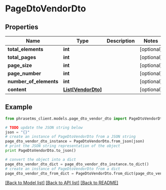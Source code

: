 # PageDtoVendorDto

## Properties

| Name                   | Type                                | Description | Notes      |
| ---------------------- | ----------------------------------- | ----------- | ---------- |
| **total_elements**     | **int**                             |             | [optional] |
| **total_pages**        | **int**                             |             | [optional] |
| **page_size**          | **int**                             |             | [optional] |
| **page_number**        | **int**                             |             | [optional] |
| **number_of_elements** | **int**                             |             | [optional] |
| **content**            | [**List[VendorDto]**](VendorDto.md) |             | [optional] |

## Example

```python
from phrasetms_client.models.page_dto_vendor_dto import PageDtoVendorDto

# TODO update the JSON string below
json = "{}"
# create an instance of PageDtoVendorDto from a JSON string
page_dto_vendor_dto_instance = PageDtoVendorDto.from_json(json)
# print the JSON string representation of the object
print PageDtoVendorDto.to_json()

# convert the object into a dict
page_dto_vendor_dto_dict = page_dto_vendor_dto_instance.to_dict()
# create an instance of PageDtoVendorDto from a dict
page_dto_vendor_dto_from_dict = PageDtoVendorDto.from_dict(page_dto_vendor_dto_dict)
```

[[Back to Model list]](../README.md#documentation-for-models) [[Back to API list]](../README.md#documentation-for-api-endpoints) [[Back to README]](../README.md)
